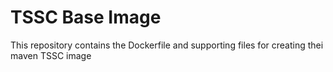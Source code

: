 # TSSC Base Image

This repository contains the Dockerfile and supporting files for creating thei maven TSSC image
